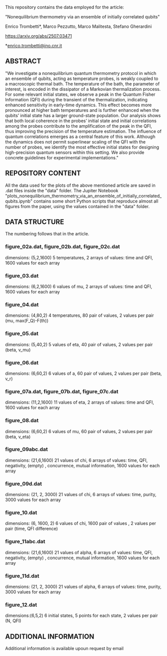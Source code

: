 This repository contains the data employed for the article:

"Nonequilibrium thermometry via an ensemble of initially correlated qubits"

Enrico Trombetti*, Marco Pezzutto, Marco Malitesta, Stefano Gherardini

https://arxiv.org/abs/2507.03471

*enrico.trombetti@ino.cnr.it

## ABSTRACT
"We investigate a nonequilibrium quantum thermometry protocol in which an ensemble of qubits,
acting as temperature probes, is weakly coupled to a macroscopic thermal bath. The temperature of the bath, the parameter of interest, is encoded in the dissipator of a Markovian thermalization process. For some relevant initial states, we observe a peak in the Quantum Fisher Information (QFI) during the transient of the thermalization, indicating enhanced sensitivity in early-time dynamics. This effect becomes more pronounced at higher bath temperatures and is further enhanced when the qubits’ initial state has a larger ground-state population. Our analysis shows that both local coherence in the probes’ initial state and initial correlations among the probes contribute to the amplification of the peak in the QFI, thus improving the precision of the temperature estimation. The influence of quantum correlations emerges as a central feature of this work. Although the dynamics does not permit superlinear scaling of the QFI with the number of probes, we identify the most effective initial states for designing high-precision quantum sensors within this setting. We also provide concrete guidelines for experimental implementations."

## REPOSITORY CONTENT
All the data used for the plots of the above mentioned article are saved in .dat files inside the "data" folder. The Jupiter Notebook "plots_nonequilibrium_thermometry_via_an_ensemble_of_initially_correlated_qubits.ipynb" contains some short Python scripts that reproduce almost all figures from the paper, using the values contained in the "data" folder.

## DATA STRUCTURE
The numbering follows that in the article.
### figure_02a.dat, figure_02b.dat, figure_02c.dat
dimensions: (5,2,1600)
5 temperatures,
2 arrays of values: time and QFI,
1600 values for each array
### figure_03.dat
dimensions: (6,2,1600)
6 values of mu,
2 arrays of values: time and QFI,
1600 values for each array
### figure_04.dat
dimensions: (4,80,2)
4 temperatures,
80 pair of values,
2 values per pair (mu, max(F_Q)-F(th))
### figure_05.dat
dimensions: (5,40,2)
5 values of eta,
40 pair of values,
2 values per pair (beta, v_mu)
### figure_06.dat
dimensions: (6,60,2)
6 values of a,
60 pair of values,
2 values per pair (beta, v_r)
### figure_07a.dat, figure_07b.dat, figure_07c.dat
dimensions: (11,2,1600)
11 values of eta,
2 arrays of values: time and QFI,
1600 values for each array
### figure_08.dat
dimensions: (6,60,2)
6 values of mu,
60 pair of values,
2 values per pair (beta, v_eta)
### figure_09abc.dat
dimensions: (21,6,1600)
21 values of chi,
6 arrays of values: time, QFI, negativity, (empty) , concurrence, mutual information,
1600 values for each array
### figure_09d.dat
dimensions: (21, 2, 3000)
21 values of chi,
6 arrays of values: time, purity,
3000 values for each array
### figure_10.dat
dimensions: (6, 1600, 2)
6 values of chi,
1600 pair of values ,
2 values per pair (time, QFI difference)
### figure_11abc.dat
dimensions: (21,6,1600)
21 values of alpha,
6 arrays of values: time, QFI, negativity, (empty) , concurrence, mutual information,
1600 values for each array
### figure_11d.dat
dimensions: (21, 2, 3000)
21 values of alpha,
6 arrays of values: time, purity,
3000 values for each array
### figure_12.dat
dimensions:(6,5,2)
6 initial states,
5 points for each state,
2 values per pair (N, QFI)

## ADDITIONAL INFORMATION
Additional information is available upoun request by email
